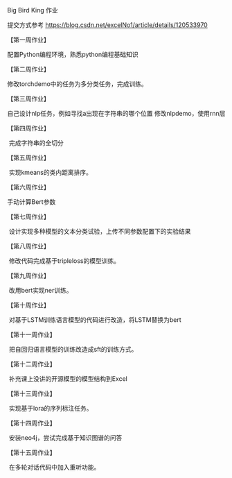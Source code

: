 Big Bird King 作业

提交方式参考 https://blog.csdn.net/excelNo1/article/details/120533970


【第一周作业】

配置Python编程环境，熟悉python编程基础知识

【第二周作业】

修改torchdemo中的任务为多分类任务，完成训练。

【第三周作业】

 自己设计nlp任务，例如寻找a出现在字符串的哪个位置
 修改nlpdemo，使用rnn层

 【第四周作业】

 完成字符串的全切分

【第五周作业】

 实现kmeans的类内距离排序。

【第六周作业】

手动计算Bert参数

【第七周作业】

 设计实现多种模型的文本分类试验，上传不同参数配置下的实验结果

【第八周作业】

 修改代码完成基于tripleloss的模型训练。

【第九周作业】

 改用bert实现ner训练。

【第十周作业】

 对基于LSTM训练语言模型的代码进行改造，将LSTM替换为bert

【第十一周作业】

 把自回归语言模型的训练改造成sft的训练方式。

【第十二周作业】

 补充课上没讲的开源模型的模型结构到Excel

【第十三周作业】

 实现基于lora的序列标注任务。

【第十四周作业】

 安装neo4j，尝试完成基于知识图谱的问答

【第十五周作业】

 在多轮对话代码中加入重听功能。

